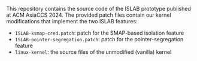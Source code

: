 This repository contains the source code of the ISLAB prototype published at ACM AsiaCCS 2024.
The provided patch files contain our kernel modifications that implement the two ISLAB features:

- `ISLAB-ksmap-cred.patch`: patch for the SMAP-based isolation feature
- `ISLAB-pointer-segregation.patch`: patch for the pointer-segregation feature
- `linux-kernel`: the source files of the unmodified (vanilla) kernel
